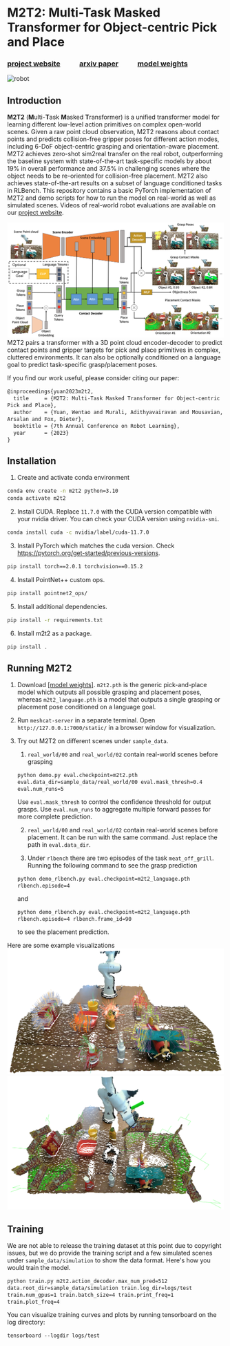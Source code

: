 # M2T2: Multi-Task Masked Transformer for Object-centric Pick and Place
### [project website](https://m2-t2.github.io) &emsp; &emsp; [arxiv paper](https://arxiv.org/abs/2311.00926) &emsp; &emsp; [model weights](https://drive.google.com/drive/folders/1qlvHVi1-Jk4ET-NyHwnqZOxALVy9kTO5)
![robot](figures/real_robot.gif)

## Introduction
**M2T2** (**M**ulti-**T**ask **M**asked **T**ransformer) is a unified transformer model for learning different low-level action primitives on complex open-world scenes. Given a raw point cloud observation, M2T2 reasons about contact points and predicts collision-free gripper poses for different action modes, including 6-DoF object-centric grasping and orientation-aware placement. M2T2 achieves zero-shot sim2real transfer on the real robot, outperforming the baseline system with state-of-the-art task-specific models by about 19% in overall performance and 37.5% in challenging scenes where the object needs to be re-oriented for collision-free placement. M2T2 also achieves state-of-the-art results on a subset of language conditioned tasks in RLBench. This repository contains a basic PyTorch implementation of M2T2 and demo scripts for how to run the model on real-world as well as simulated scenes. Videos of real-world robot evaluations are available on our [project website](https://m2-t2.github.io).

![network](figures/network.png)
M2T2 pairs a transformer with a 3D point cloud encoder-decoder to predict contact points and gripper targets for pick and place primitives in complex, cluttered environments. It can also be optionally conditioned on a language goal to predict task-specific grasp/placement poses.

If you find our work useful, please consider citing our paper:
```
@inproceedings{yuan2023m2t2,
  title     = {M2T2: Multi-Task Masked Transformer for Object-centric Pick and Place},
  author    = {Yuan, Wentao and Murali, Adithyavairavan and Mousavian, Arsalan and Fox, Dieter},
  booktitle = {7th Annual Conference on Robot Learning},
  year      = {2023}
}
```
## Installation
1. Create and activate conda environment
```bash
conda env create -n m2t2 python=3.10
conda activate m2t2
```
2. Install CUDA. Replace `11.7.0` with the CUDA version compatible with your nvidia driver. You can check your CUDA version using `nvidia-smi`.
```bash
conda install cuda -c nvidia/label/cuda-11.7.0
```
3. Install PyTorch which matches the cuda version. Check https://pytorch.org/get-started/previous-versions.
```bash
pip install torch==2.0.1 torchvision==0.15.2
```
4. Install PointNet++ custom ops.
```bash
pip install pointnet2_ops/
```
5. Install additional dependencies.
```bash
pip install -r requirements.txt
```
6. Install m2t2 as a package.
```bash
pip install .
```

## Running M2T2
1. Download [[model weights]](https://huggingface.co/wentao-yuan/m2t2). `m2t2.pth` is the generic pick-and-place model which outputs all possible grasping and placement poses, whereas `m2t2_language.pth` is a model that outputs a single grasping or placement pose conditioned on a language goal.

2. Run `meshcat-server` in a separate terminal. Open `http://127.0.0.1:7000/static/` in a browser window for visualization.

3. Try out M2T2 on different scenes under `sample_data`.
    1. `real_world/00` and `real_world/02` contain real-world scenes before grasping
    ```
    python demo.py eval.checkpoint=m2t2.pth eval.data_dir=sample_data/real_world/00 eval.mask_thresh=0.4 eval.num_runs=5
    ```
    Use `eval.mask_thresh` to control the confidence threshold for output grasps. Use `eval.num_runs` to aggregate multiple forward passes for more complete prediction.

    2. `real_world/00` and `real_world/02` contain real-world scenes before placement. It can be run with the same command. Just replace the path in `eval.data_dir`.

    3. Under `rlbench` there are two episodes of the task `meat_off_grill`. Running the following command to see the grasp prediction
    ```
    python demo_rlbench.py eval.checkpoint=m2t2_language.pth rlbench.episode=4
    ```
    and
    ```
    python demo_rlbench.py eval.checkpoint=m2t2_language.pth rlbench.episode=4 rlbench.frame_id=90
    ```
    to see the placement prediction.

Here are some example visualizations
![pick_demo](figures/pick_demo.png)
![place_demo](figures/place_demo.png)

## Training
We are not able to release the training dataset at this point due to copyright issues, but we do provide the training script and a few simulated scenes under `sample_data/simulation` to show the data format. Here's how you would train the model.
```
python train.py m2t2.action_decoder.max_num_pred=512 data.root_dir=sample_data/simulation train.log_dir=logs/test train.num_gpus=1 train.batch_size=4 train.print_freq=1 train.plot_freq=4
```
You can visualize training curves and plots by running tensorboard on the log directory:
```
tensorboard --logdir logs/test
```